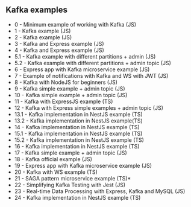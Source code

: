 ## Kafka examples

- 0 - Minimum example of working with Kafka (JS)
- 1 - Kafka example (JS)
- 2 - Kafka example (JS)
- 3 - Kafka and Express example (JS)
- 4 - Kafka and Express example (JS)
- 5.1 - Kafka example with different partitions + admin (JS)
- 5.2 - Kafka example with different partitions + admin topic (JS)
- 6 - Express app with Kafka microservice example (JS)
- 7 - Example of notifications with Kafka and WS with JWT (JS)
- 8 - Kafka with NodeJS for beginners (JS)
- 9 - Kafka simple example + admin topic (JS)
- 10 - Kafka simple example + admin topic (JS)
- 11 - Kafka with ExpressJS example (TS)
- 12 - Kafka with Express simple examples + admin topic (JS)
- 13.1 - Kafka implementation in NestJS example (TS)
- 13.2 - Kafka implementation in NestJS example(TS)
- 14 - Kafka implementation in NestJS example (TS)
- 15.1 - Kafka implementation in NestJS example (TS)
- 15.2 - Kafka implementation in NestJS example (TS)
- 16 - Kafka implementation in NestJS example (TS)
- 17 - Kafka simple example + admin topic (JS)
- 18 - Kafka official example (JS)
- 19 - Express app with Kafka microservice example (JS)
- 20 - Kafka with WS example (TS)
- 21 - SAGA pattern microservice example (TS)\*
- 22 - Simplifying Kafka Testing with Jest (JS)
- 23 - Real-time Data Processing with Express, Kafka and MySQL (JS)
- 24 - Kafka implementation in NestJS example (TS)
